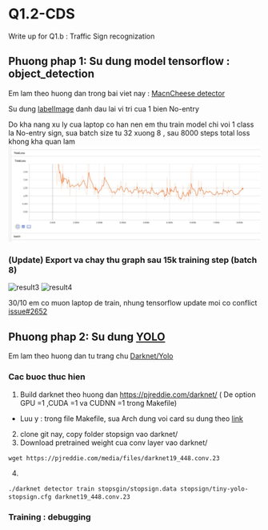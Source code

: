 # Q1.2-CDS
Write up for Q1.b : Traffic Sign recognization

## Phuong phap 1: Su dung model tensorflow : object_detection 

Em lam theo huong dan trong bai viet nay : [MacnCheese detector](https://pythonprogramming.net/introduction-use-tensorflow-object-detection-api-tutorial/)

Su dung [labelImage](https://github.com/tzutalin/labelImg) danh dau lai vi tri cua 1 bien No-entry

Do kha nang xu ly cua laptop co han nen em thu train model chi voi 1 class la No-entry sign, 
sua batch size tu 32 xuong 8 , sau 8000 steps total loss khong kha quan lam 
![training loss](https://github.com/Luvata/Q1.2-CDS/blob/master/loss.jpg)

### (Update) Export va chay thu graph sau 15k training step (batch 8)
![result3](https://github.com/Luvata/Q1.B-CDS/blob/master/result3.png)
![result4](https://github.com/Luvata/Q1.B-CDS/blob/master/result4.png)


30/10 em co muon laptop de train, nhung tensorflow update moi co conflict [issue#2652](https://github.com/tensorflow/models/issues/2652)

## Phuong phap 2: Su dung [YOLO](https://pjreddie.com/darknet/yolo/)

Em lam theo huong dan tu trang chu [Darknet/Yolo](https://pjreddie.com/darknet/yolo/)

### Cac buoc thuc hien
1. Build darknet theo huong dan https://pjreddie.com/darknet/ ( De option GPU =1 ,CUDA =1 va CUDNN =1 trong Makefile)
 - Luu y : trong file Makefile, sua Arch dung voi card su dung theo [link](http://arnon.dk/matching-sm-architectures-arch-and-gencode-for-various-nvidia-cards/)

2. clone git nay, copy folder stopsign vao darknet/
3. Download pretrained weight cua conv layer vao darknet/
```
wget https://pjreddie.com/media/files/darknet19_448.conv.23
```
4. 
```
./darknet detector train stopsgin/stopsign.data stopsign/tiny-yolo-stopsign.cfg darknet19_448.conv.23
```

 ### Training : debugging
